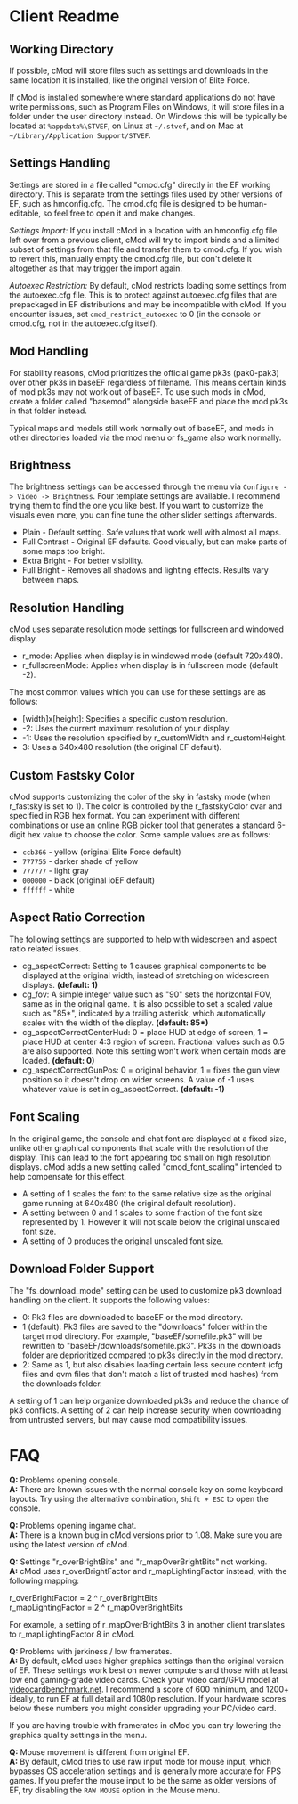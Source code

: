 # Client Readme

## Working Directory

If possible, cMod will store files such as settings and downloads in the same location it is installed, like the original version of Elite Force.

If cMod is installed somewhere where standard applications do not have write permissions, such as Program Files on Windows, it will store files in a folder under the user directory instead. On Windows this will be typically be located at ```%appdata%\STVEF```, on Linux at ```~/.stvef```, and on Mac at ```~/Library/Application Support/STVEF```.

## Settings Handling

Settings are stored in a file called "cmod.cfg" directly in the EF working directory. This is separate from the settings files used by other versions of EF, such as hmconfig.cfg. The cmod.cfg file is designed to be human-editable, so feel free to open it and make changes.

*Settings Import:* If you install cMod in a location with an hmconfig.cfg file left over from a previous client, cMod will try to import binds and a limited subset of settings from that file and transfer them to cmod.cfg. If you wish to revert this, manually empty the cmod.cfg file, but don't delete it altogether as that may trigger the import again.

*Autoexec Restriction:* By default, cMod restricts loading some settings from the autoexec.cfg file. This is to protect against autoexec.cfg files that are prepackaged in EF distributions and may be incompatible with cMod. If you encounter issues, set ```cmod_restrict_autoexec``` to 0 (in the console or cmod.cfg, not in the autoexec.cfg itself).

## Mod Handling

For stability reasons, cMod prioritizes the official game pk3s (pak0-pak3) over other pk3s in baseEF regardless of filename. This means certain kinds of mod pk3s may not work out of baseEF. To use such mods in cMod, create a folder called "basemod" alongside baseEF and place the mod pk3s in that folder instead.

Typical maps and models still work normally out of baseEF, and mods in other directories loaded via the mod menu or fs_game also work normally.

## Brightness

The brightness settings can be accessed through the menu via ```Configure -> Video -> Brightness```. Four template settings are available. I recommend trying them to find the one you like best. If you want to customize the visuals even more, you can fine tune the other slider settings afterwards.

- Plain - Default setting. Safe values that work well with almost all maps.
- Full Contrast - Original EF defaults. Good visually, but can make parts of some maps too bright.
- Extra Bright - For better visibility.
- Full Bright - Removes all shadows and lighting effects. Results vary between maps.

## Resolution Handling

cMod uses separate resolution mode settings for fullscreen and windowed display.

- r_mode: Applies when display is in windowed mode (default 720x480).
- r_fullscreenMode: Applies when display is in fullscreen mode (default -2).

The most common values which you can use for these settings are as follows:

- [width]x[height]: Specifies a specific custom resolution.
- -2: Uses the current maximum resolution of your display.
- -1: Uses the resolution specified by r_customWidth and r_customHeight.
- 3: Uses a 640x480 resolution (the original EF default).

## Custom Fastsky Color

cMod supports customizing the color of the sky in fastsky mode (when r_fastsky is set to 1). The color is controlled by the r_fastskyColor cvar and specified in RGB hex format. You can experiment with different combinations or use an online RGB picker tool that generates a standard 6-digit hex value to choose the color. Some sample values are as follows:

- `ccb366` - yellow (original Elite Force default)
- `777755` - darker shade of yellow
- `777777` - light gray
- `000000` - black (original ioEF default)
- `ffffff` - white

## Aspect Ratio Correction

The following settings are supported to help with widescreen and aspect ratio related issues.

- cg_aspectCorrect: Setting to 1 causes graphical components to be displayed at the original width, instead of stretching on widescreen displays. __(default: 1)__
- cg_fov: A simple integer value such as "90" sets the horizontal FOV, same as in the original game. It is also possible to set a scaled value such as "85*", indicated by a trailing asterisk, which automatically scales with the width of the display. __(default: 85*)__
- cg_aspectCorrectCenterHud: 0 = place HUD at edge of screen, 1 = place HUD at center 4:3 region of screen. Fractional values such as 0.5 are also supported. Note this setting won't work when certain mods are loaded. __(default: 0)__
- cg_aspectCorrectGunPos: 0 = original behavior, 1 = fixes the gun view position so it doesn't drop on wider screens. A value of -1 uses whatever value is set in cg_aspectCorrect. __(default: -1)__

## Font Scaling

In the original game, the console and chat font are displayed at a fixed size, unlike other graphical components that scale with the resolution of the display. This can lead to the font appearing too small on high resolution displays. cMod adds a new setting called "cmod_font_scaling" intended to help compensate for this effect.

- A setting of 1 scales the font to the same relative size as the original game running at 640x480 (the original default resolution).
- A setting between 0 and 1 scales to some fraction of the font size represented by 1. However it will not scale below the original unscaled font size.
- A setting of 0 produces the original unscaled font size.

## Download Folder Support

The "fs_download_mode" setting can be used to customize pk3 download handling on the client. It supports the following values:

- 0: Pk3 files are downloaded to baseEF or the mod directory.
- 1 (default): Pk3 files are saved to the "downloads" folder within the target mod directory. For example, "baseEF/somefile.pk3" will be rewritten to "baseEF/downloads/somefile.pk3". Pk3s in the downloads folder are deprioritized compared to pk3s directly in the mod directory.
- 2: Same as 1, but also disables loading certain less secure content (cfg files and qvm files that don't match a list of trusted mod hashes) from the downloads folder.

A setting of 1 can help organize downloaded pk3s and reduce the chance of pk3 conflicts. A setting of 2 can help increase security when downloading from untrusted servers, but may cause mod compatibility issues.

# FAQ

**Q:** Problems opening console.  
**A:** There are known issues with the normal console key on some keyboard layouts. Try using the alternative combination, ```Shift + ESC``` to open the console.

**Q:** Problems opening ingame chat.  
**A:** There is a known bug in cMod versions prior to 1.08. Make sure you are using the latest version of cMod.

**Q:** Settings "r_overBrightBits" and "r_mapOverBrightBits" not working.  
**A:** cMod uses r_overBrightFactor and r_mapLightingFactor instead, with the following mapping:

r_overBrightFactor = 2 ^ r_overBrightBits  
r_mapLightingFactor = 2 ^ r_mapOverBrightBits

For example, a setting of r_mapOverBrightBits 3 in another client translates to r_mapLightingFactor 8 in cMod.

**Q:** Problems with jerkiness / low framerates.  
**A:** By default, cMod uses higher graphics settings than the original version of EF. These settings work best on newer computers and those with at least low end gaming-grade video cards. Check your video card/GPU model at [videocardbenchmark.net](https://videocardbenchmark.net). I recommend a score of 600 minimum, and 1200+ ideally, to run EF at full detail and 1080p resolution. If your hardware scores below these numbers you might consider upgrading your PC/video card.

If you are having trouble with framerates in cMod you can try lowering the graphics quality settings in the menu.

**Q:** Mouse movement is different from original EF.  
**A:** By default, cMod tries to use raw input mode for mouse input, which bypasses OS acceleration settings and is generally more accurate for FPS games. If you prefer the mouse input to be the same as older versions of EF, try disabling the ```RAW MOUSE``` option in the Mouse menu.
